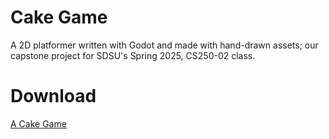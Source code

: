 # Cake Game
A 2D platformer written with Godot and made with hand-drawn assets; our capstone project for SDSU's Spring 2025, CS250-02 class.

# Download
[A Cake Game](https://github.com/soma503/cs250-2dgame/releases/download/v3.0/Cake.exe)
